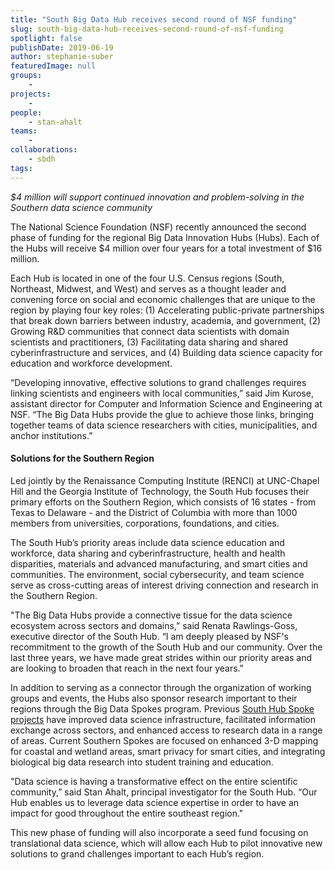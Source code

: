 ```yaml
---
title: "South Big Data Hub receives second round of NSF funding"
slug: south-big-data-hub-receives-second-round-of-nsf-funding
spotlight: false
publishDate: 2019-06-19
author: stephanie-suber
featuredImage: null
groups:
    - 
projects:
    - 
people:
    - stan-ahalt
teams: 
    - 
collaborations:
    - sbdh
tags:
---
```

<!-- wp:paragraph -->
<p><em>$4 million will support continued innovation and problem-solving in the Southern data science community</em></p>
<!-- /wp:paragraph -->

<!-- wp:paragraph -->
<p>The
National Science Foundation (NSF) recently announced the second phase
of funding for the regional Big Data Innovation Hubs (Hubs). Each of
the Hubs will receive $4 million over four years for a total
investment of $16 million. 
</p>
<!-- /wp:paragraph -->

<!-- wp:paragraph -->
<p>Each Hub is located in one of the four U.S. Census regions (South, Northeast, Midwest, and West) and serves as a thought leader and convening force on social and economic challenges that are unique to the region by playing four key roles: (1) Accelerating public-private partnerships that break down barriers between industry, academia, and government, (2) Growing R&amp;D communities that connect data scientists with domain scientists and practitioners, (3) Facilitating data sharing and shared cyberinfrastructure and services, and (4) Building data science capacity for education and workforce development.</p>
<!-- /wp:paragraph -->

<!-- wp:more -->
<!--more-->
<!-- /wp:more -->

<!-- wp:paragraph -->
<p>“Developing
innovative, effective solutions to grand challenges requires linking
scientists and engineers with local communities,” said Jim Kurose,
assistant director for Computer and Information Science and
Engineering at NSF. “The Big Data Hubs provide the glue to achieve
those links, bringing together teams of data science researchers with
cities, municipalities, and anchor institutions.”</p>
<!-- /wp:paragraph -->

<!-- wp:heading {"level":4} -->
<h4><strong>Solutions
for the Southern Region</strong></h4>
<!-- /wp:heading -->

<!-- wp:paragraph -->
<p>Led
jointly by the Renaissance Computing Institute (RENCI) at UNC-Chapel
Hill and the Georgia Institute of Technology, the South Hub focuses
their primary efforts on the Southern Region, which consists of 16
states - from Texas to Delaware - and the District of Columbia with
more than 1000 members from universities, corporations, foundations,
and cities. 
</p>
<!-- /wp:paragraph -->

<!-- wp:paragraph -->
<p>The
South Hub’s priority areas include data science education and
workforce, data sharing and cyberinfrastructure, health and health
disparities, materials and advanced manufacturing, and smart cities
and communities. The environment, social cybersecurity, and team
science serve as cross-cutting areas of interest driving connection
and research in the Southern Region. 
</p>
<!-- /wp:paragraph -->

<!-- wp:paragraph -->
<p>"The
Big Data Hubs provide a connective tissue for the data science
ecosystem across sectors and domains,” said Renata Rawlings-Goss,
executive director of the South Hub. “I am deeply pleased by NSF's
recommitment to the growth of the South Hub and our community. Over
the last three years, we have made great strides within our priority
areas and are looking to broaden that reach in the next four years."</p>
<!-- /wp:paragraph -->

<!-- wp:paragraph -->
<p>In
addition to serving as a connector through the organization of
working groups and events, the Hubs also sponsor research important
to their regions through the Big Data Spokes program. Previous <a href="https://southbigdatahub.org/spoke-projects/">South
Hub Spoke projects</a>
have improved data science infrastructure, facilitated information
exchange across sectors, and enhanced access to research data in a
range of areas. Current Southern Spokes are focused on enhanced 3-D
mapping for coastal and wetland areas, smart privacy for smart
cities, and integrating biological big data research into student
training and education. 
</p>
<!-- /wp:paragraph -->

<!-- wp:paragraph -->
<p>"Data
science is having a transformative effect on the entire scientific
community,” said Stan Ahalt, principal investigator for the South
Hub. “Our Hub enables us to leverage data science expertise in
order to have an impact for good throughout the entire southeast
region."</p>
<!-- /wp:paragraph -->

<!-- wp:paragraph -->
<p>This
new phase of funding will also incorporate a seed fund focusing on
translational data science, which will allow each Hub to pilot
innovative new solutions to grand challenges important to each Hub’s
region. 
</p>
<!-- /wp:paragraph -->
